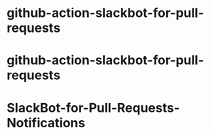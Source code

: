 # github-action-slackbot-for-pull-requests
# github-action-slackbot-for-pull-requests
# SlackBot-for-Pull-Requests-Notifications
